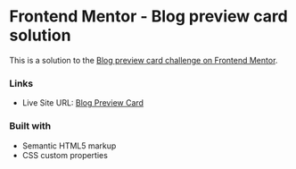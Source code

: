 # Frontend Mentor - Blog preview card solution

This is a solution to the [Blog preview card challenge on Frontend Mentor](https://www.frontendmentor.io/challenges/blog-preview-card-ckPaj01IcS).

### Links
- Live Site URL: [Blog Preview Card](https://blog-preview-card-two-zeta.vercel.app/)

### Built with

- Semantic HTML5 markup
- CSS custom properties